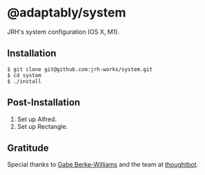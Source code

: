 # @adaptably/system

JRH's system configuration (OS X, M1).

## Installation

```
$ git clone git@github.com:jrh-works/system.git
$ cd system
$ ./install
```

## Post-Installation

1. Set up Alfred.
2. Set up Rectangle.

## Gratitude

Special thanks to [Gabe Berke-Williams](https://github.com/gabebw/dotfiles) and the team at [thoughtbot](https://thoughtbot.com).
